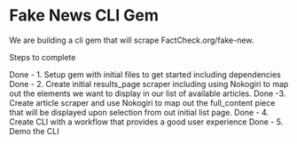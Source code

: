 # Fake News CLI Gem

We are building a cli gem that will scrape FactCheck.org/fake-new.

Steps to complete

Done - 1. Setup gem with initial files to get started including dependencies
Done - 2. Create initial results_page scraper including using Nokogiri to map out the elements we want to display in our list of available articles.
Done -3. Create article scraper and use Nokogiri to map out the full_content piece that will be displayed upon selection from out initial list page.
Done - 4. Create CLI with a workflow that provides a good user experience
Done - 5. Demo the CLI


<!--
title = answer_links.css(".entry-title").text
date = answer_links.css(".entry-date").text.strip
text = answer_links.css(".text").text.gsub(/Click here to read more/,'').strip
answer_link = answer_links.css(".more-link").attribute("href").value
:id, :title, :author, :publish_date, :text, :more_link
 -->


